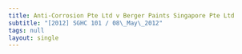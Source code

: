 ```yaml
---
title: Anti-Corrosion Pte Ltd v Berger Paints Singapore Pte Ltd
subtitle: "[2012] SGHC 101 / 08\_May\_2012"
tags: null
layout: single
---
```


